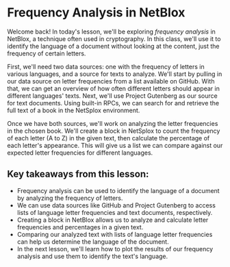 # Frequency Analysis in NetBlox

Welcome back! In today's lesson, we'll be exploring *frequency analysis* in NetBlox, a technique often used in cryptography. In this class, we'll use it to identify the language of a document without looking at the content, just the frequency of certain letters.

First, we'll need two data sources: one with the frequency of letters in various languages, and a source for texts to analyze. We'll start by pulling in our data source on letter frequencies from a list available on GitHub. With that, we can get an overview of how often different letters should appear in different languages' texts. Next, we'll use Project Gutenberg as our source for text documents. Using built-in RPCs, we can search for and retrieve the full text of a book in the NetSplox environment.

Once we have both sources, we'll work on analyzing the letter frequencies in the chosen book. We'll create a block in NetSplox to count the frequency of each letter (A to Z) in the given text, then calculate the percentage of each letter's appearance. This will give us a list we can compare against our expected letter frequencies for different languages.

## Key takeaways from this lesson:
- Frequency analysis can be used to identify the language of a document by analyzing the frequency of letters.
- We can use data sources like GitHub and Project Gutenberg to access lists of language letter frequencies and text documents, respectively.
- Creating a block in NetBlox allows us to analyze and calculate letter frequencies and percentages in a given text.
- Comparing our analyzed text with lists of language letter frequencies can help us determine the language of the document.
- In the next lesson, we'll learn how to plot the results of our frequency analysis and use them to identify the text's language.

